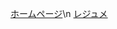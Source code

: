 [ホームページ](https://takano697.github.io/yuya/info.html)\n
[レジュメ](https://takano697.github.io/yuya/%E6%83%85%E5%A0%B1%E3%82%B7%E3%82%B9%E3%83%86%E3%83%A0%EF%BD%83.pdf)
